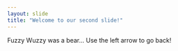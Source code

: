 ```yaml
---
layout: slide
title: "Welcome to our second slide!"
---
```

Fuzzy Wuzzy was a bear...
Use the left arrow to go back!
